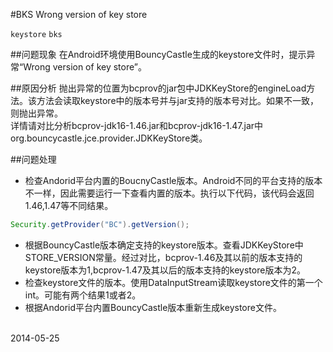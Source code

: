 #BKS Wrong version of key store

`keystore` `bks`

##问题现象
在Android环境使用BouncyCastle生成的keystore文件时，提示异常“Wrong version of key store”。

##原因分析
抛出异常的位置为bcprov的jar包中JDKKeyStore的engineLoad方法。该方法会读取keystore中的版本号并与jar支持的版本号对比。如果不一致，则抛出异常。<br>
详情请对比分析bcprov-jdk16-1.46.jar和bcprov-jdk16-1.47.jar中org.bouncycastle.jce.provider.JDKKeyStore类。

##问题处理
* 检查Andorid平台内置的BoucnyCastle版本。Android不同的平台支持的版本不一样，因此需要运行一下查看内置的版本。执行以下代码，该代码会返回1.46,1.47等不同结果。
``` java 
Security.getProvider("BC").getVersion();
```
* 根据BouncyCastle版本确定支持的keystore版本。查看JDKKeyStore中STORE_VERSION常量。经过对比，bcprov-1.46及其以前的版本支持的keystore版本为1,bcprov-1.47及其以后的版本支持的keystore版本为2。
* 检查keystore文件的版本。使用DataInputStream读取keystore文件的第一个int。可能有两个结果1或者2。
* 根据Andorid平台内置BouncyCastle版本重新生成keystore文件。

<br>2014-05-25

